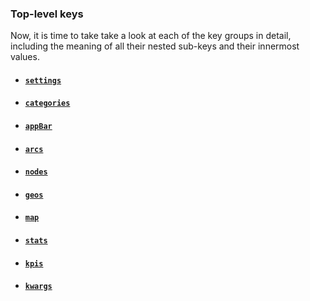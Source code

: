 ### Top-level keys
Now, it is time to take take a look at each of the key groups in detail, including the meaning of all their nested sub-keys and their innermost values.

- #### [`settings`](settings.md)

- #### [`categories`](categories.md)

- #### [`appBar`](app_bar.md)

- #### [`arcs`](arcs.md)

- #### [`nodes`](nodes.md)

- #### [`geos`](geos.md)

- #### [`map`](map.md)

- #### [`stats`](stats.md)

- #### [`kpis`](kpis.md)

- #### [`kwargs`](kwargs.md)